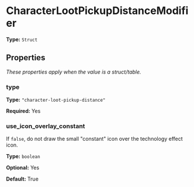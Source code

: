 # CharacterLootPickupDistanceModifier

**Type:** `Struct`

## Properties

*These properties apply when the value is a struct/table.*

### type

**Type:** `"character-loot-pickup-distance"`

**Required:** Yes

### use_icon_overlay_constant

If `false`, do not draw the small "constant" icon over the technology effect icon.

**Type:** `boolean`

**Optional:** Yes

**Default:** True

